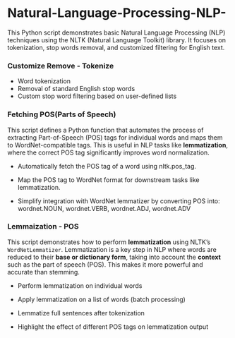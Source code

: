 # Natural-Language-Processing-NLP-
This Python script demonstrates basic Natural Language Processing (NLP) techniques using the NLTK (Natural Language Toolkit) library. It focuses on tokenization, stop words removal, and customized filtering for English text.

### Customize Remove - Tokenize

- Word tokenization
- Removal of standard English stop words
- Custom stop word filtering based on user-defined lists

### Fetching POS(Parts of Speech)

This script defines a Python function that automates the process of extracting Part-of-Speech (POS) tags for individual words and maps them to WordNet-compatible tags. This is useful in NLP tasks like **lemmatization**, where the correct POS tag significantly improves word normalization.

- Automatically fetch the POS tag of a word using nltk.pos_tag.

- Map the POS tag to WordNet format for downstream tasks like lemmatization.

- Simplify integration with WordNet lemmatizer by converting POS into: wordnet.NOUN, wordnet.VERB, wordnet.ADJ, wordnet.ADV

### Lemmaization - POS

This script demonstrates how to perform **lemmatization** using NLTK’s `WordNetLemmatizer`. Lemmatization is a key step in NLP where words are reduced to their **base or dictionary form**, taking into account the **context** such as the part of speech (POS). This makes it more powerful and accurate than stemming.

- Perform lemmatization on individual words
  
- Apply lemmatization on a list of words (batch processing)
  
- Lemmatize full sentences after tokenization
  
- Highlight the effect of different POS tags on lemmatization output
